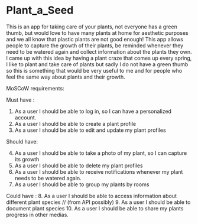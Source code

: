 # Plant_a_Seed

This is an app for taking care of your plants, not everyone has a green thumb, but would love to have many plants at  home for aesthetic purposes and we all know that plastic
plants are not good enough! This app allows people to capture the growth of their plants, be reminded whenever they need to be watered again and collect information about
the plants they own. I came up with this idea by having a plant craze that comes up every spring, I like to plant and take care of plants but sadly I do not have a green thumb
so this is something that would be very useful to me and for people who feel the same way about plants and their growth. 


MoSCoW requirements:

Must have :

1. As a user I should be able to log in, so I can have a personalized account.
2. As a user I should be able to create a plant profile
3. As a user I should be able to edit and update my plant profiles

Should have:

4. As a user I should be able to take a photo of my plant, so I can capture its growth
5. As a user I should be able to delete my plant profiles
6. As a user I should be able to receive notifications whenever my plant needs to be watered again.
7. As a user I should be able to group my plants by rooms

Could have :
8. As a user I should be able to access information about different plant species // (from API possibly)
9. As a user I should be able to document plant species
10. As a user I should be able to share my plants progress in other medias.

